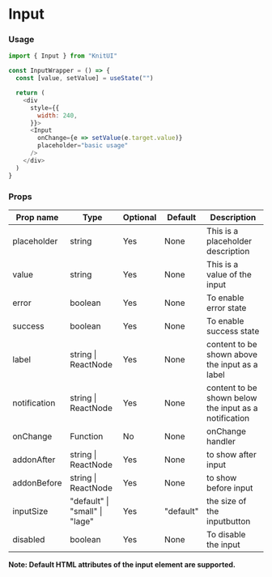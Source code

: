 <!-- STORY -->

# Input

### Usage

```javascript
import { Input } from "KnitUI"

const InputWrapper = () => {
  const [value, setValue] = useState("")

  return (
    <div
      style={{
        width: 240,
      }}>
      <Input
        onChange={e => setValue(e.target.value)}
        placeholder="basic usage"
      />
    </div>
  )
}
```

### Props

| Prop name    | Type                           | Optional | Default   | Description                                           |
| ------------ | ------------------------------ | -------- | --------- | ----------------------------------------------------- |
| placeholder  | string                         | Yes      | None      | This is a placeholder description                     |
| value        | string                         | Yes      | None      | This is a value of the input                          |
| error        | boolean                        | Yes      | None      | To enable error state                                 |
| success      | boolean                        | Yes      | None      | To enable success state                               |
| label        | string \| ReactNode            | Yes      | None      | content to be shown above the input as a label        |
| notification | string \| ReactNode            | Yes      | None      | content to be shown below the input as a notification |
| onChange     | Function                       | No       | None      | onChange handler                                      |
| addonAfter   | string \| ReactNode            | Yes      | None      | to show after input                                   |
| addonBefore  | string \| ReactNode            | Yes      | None      | to show before input                                  |
| inputSize    | "default" \| "small" \| "lage" | Yes      | "default" | the size of the inputbutton                           |
| disabled     | boolean                        | Yes      | None      | To disable the input                                  |

**Note: Default HTML attributes of the input element are supported.**
